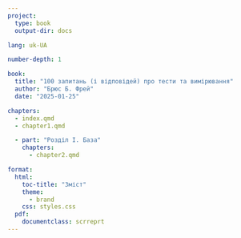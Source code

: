```yaml
---
project:
  type: book
  output-dir: docs

lang: uk-UA

number-depth: 1

book:
  title: "100 запитань (і відповідей) про тести та вимірювання"
  author: "Брюс Б. Фрей"
  date: "2025-01-25"

chapters:
  - index.qmd
  - chapter1.qmd

  - part: "Розділ I. База"
    chapters:
      - chapter2.qmd

format:
  html:
    toc-title: "Зміст"
    theme:
      - brand
    css: styles.css
  pdf:
    documentclass: scrreprt
---
```

